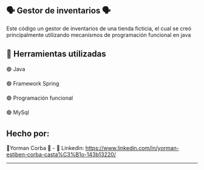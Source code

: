 ## 🗣️ Gestor de inventarios 🗣️

Este código un gestor de inventarios de una tienda ficticia, el cual se creó principalmente utilizando mecanismos de programación funcional en java

## 🧰 Herramientas utilizadas

🟣 Java

🟣 Framework Spring

🟣 Programación funcional

🟣 MySql

## Hecho por:

👾Yorman Corba 👾 - 💼 Linkedln: https://www.linkedin.com/in/yorman-estiben-corba-casta%C3%B1o-143b13220/
****
